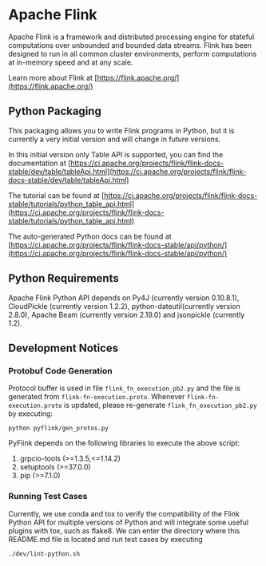 # Apache Flink

Apache Flink is a framework and distributed processing engine for stateful computations over unbounded and bounded data streams. Flink has been designed to run in all common cluster environments, perform computations at in-memory speed and at any scale.

Learn more about Flink at [https://flink.apache.org/](https://flink.apache.org/)

## Python Packaging

This packaging allows you to write Flink programs in Python, but it is currently a very initial version and will change in future versions.

In this initial version only Table API is supported, you can find the documentation at [https://ci.apache.org/projects/flink/flink-docs-stable/dev/table/tableApi.html](https://ci.apache.org/projects/flink/flink-docs-stable/dev/table/tableApi.html)

The tutorial can be found at [https://ci.apache.org/projects/flink/flink-docs-stable/tutorials/python_table_api.html](https://ci.apache.org/projects/flink/flink-docs-stable/tutorials/python_table_api.html)

The auto-generated Python docs can be found at [https://ci.apache.org/projects/flink/flink-docs-stable/api/python/](https://ci.apache.org/projects/flink/flink-docs-stable/api/python/)

## Python Requirements

Apache Flink Python API depends on Py4J (currently version 0.10.8.1), CloudPickle (currently version 1.2.2), python-dateutil(currently version 2.8.0), Apache Beam (currently version 2.19.0) and jsonpickle (currently 1.2).

## Development Notices

### Protobuf Code Generation

Protocol buffer is used in file `flink_fn_execution_pb2.py` and the file is generated from `flink-fn-execution.proto`. Whenever `flink-fn-execution.proto` is updated, please re-generate `flink_fn_execution_pb2.py` by executing:

```
python pyflink/gen_protos.py
```

PyFlink depends on the following libraries to execute the above script:
1. grpcio-tools (>=1.3.5,<=1.14.2)
2. setuptools (>=37.0.0)
3. pip (>=7.1.0)

### Running Test Cases 

Currently, we use conda and tox to verify the compatibility of the Flink Python API for multiple versions of Python and will integrate some useful plugins with tox, such as flake8.
We can enter the directory where this README.md file is located and run test cases by executing

```
./dev/lint-python.sh
```
